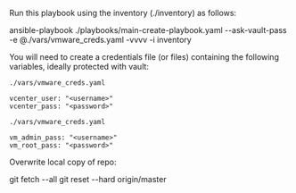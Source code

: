 Run this playbook using the inventory (./inventory) as follows:

ansible-playbook ./playbooks/main-create-playbook.yaml --ask-vault-pass -e @./vars/vmware_creds.yaml -vvvv -i inventory

You will need to create a credentials file (or files) containing the following variables, ideally protected with vault:

    ./vars/vmware_creds.yaml

    vcenter_user: "<username>"
    vcenter_pass: "<password>"

    ./vars/vmware_creds.yaml
    
    vm_admin_pass: "<username>"
    vm_root_pass: "<password>"


Overwrite local copy of repo:

git fetch --all
git reset --hard origin/master
